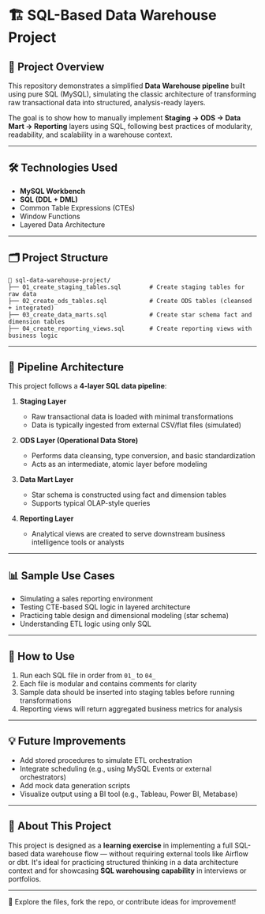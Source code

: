 # 🏗️ SQL-Based Data Warehouse Project

## 📌 Project Overview

This repository demonstrates a simplified **Data Warehouse pipeline** built using pure SQL (MySQL), simulating the classic architecture of transforming raw transactional data into structured, analysis-ready layers.

The goal is to show how to manually implement **Staging → ODS → Data Mart → Reporting** layers using SQL, following best practices of modularity, readability, and scalability in a warehouse context.

---

## 🛠️ Technologies Used

- **MySQL Workbench**
- **SQL (DDL + DML)**
- Common Table Expressions (CTEs)
- Window Functions
- Layered Data Architecture

---

## 🗂️ Project Structure

```
📁 sql-data-warehouse-project/
├── 01_create_staging_tables.sql        # Create staging tables for raw data
├── 02_create_ods_tables.sql            # Create ODS tables (cleansed + integrated)
├── 03_create_data_marts.sql            # Create star schema fact and dimension tables
├── 04_create_reporting_views.sql       # Create reporting views with business logic
```

---

## 🔄 Pipeline Architecture

This project follows a **4-layer SQL data pipeline**:

1. **Staging Layer**
   - Raw transactional data is loaded with minimal transformations
   - Data is typically ingested from external CSV/flat files (simulated)

2. **ODS Layer (Operational Data Store)**
   - Performs data cleansing, type conversion, and basic standardization
   - Acts as an intermediate, atomic layer before modeling

3. **Data Mart Layer**
   - Star schema is constructed using fact and dimension tables
   - Supports typical OLAP-style queries

4. **Reporting Layer**
   - Analytical views are created to serve downstream business intelligence tools or analysts

---

## 📊 Sample Use Cases

- Simulating a sales reporting environment
- Testing CTE-based SQL logic in layered architecture
- Practicing table design and dimensional modeling (star schema)
- Understanding ETL logic using only SQL

---

## 📌 How to Use

1. Run each SQL file in order from `01_` to `04_`
2. Each file is modular and contains comments for clarity
3. Sample data should be inserted into staging tables before running transformations
4. Reporting views will return aggregated business metrics for analysis

---

## 💡 Future Improvements

- Add stored procedures to simulate ETL orchestration  
- Integrate scheduling (e.g., using MySQL Events or external orchestrators)  
- Add mock data generation scripts  
- Visualize output using a BI tool (e.g., Tableau, Power BI, Metabase)

---

## 🧑 About This Project

This project is designed as a **learning exercise** in implementing a full SQL-based data warehouse flow — without requiring external tools like Airflow or dbt. It's ideal for practicing structured thinking in a data architecture context and for showcasing **SQL warehousing capability** in interviews or portfolios.

---

📂 Explore the files, fork the repo, or contribute ideas for improvement!
